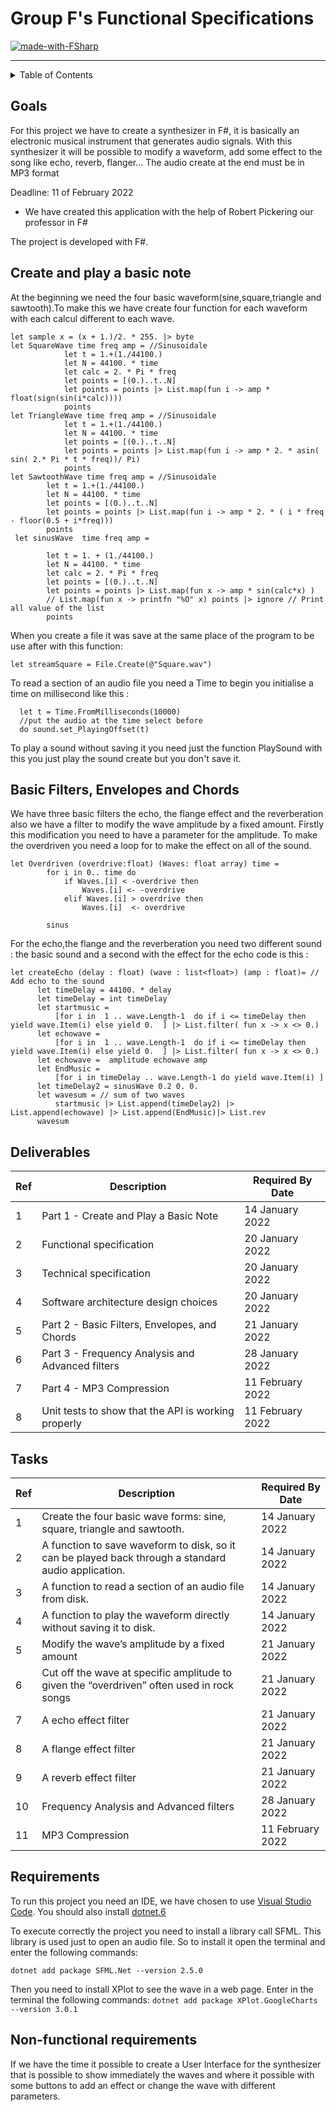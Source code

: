 #  Group F's Functional Specifications
[![made-with-FSharp](https://img.shields.io/badge/Languages%20Used:-FSharp-007acc.svg)](https://fsharp.org)

---

<details>
<summary>Table of Contents</summary>
  
- [Goals](#goals)
- [Create and play a basic note](#create-and-play-a-basic-note)
- [Basic Filters, Envelopes and Chords](#basic-filters-envelope-and-chords)
- [Requirements](#requirements)
- [Deliverables](#deliverables)
- [Tasks](#tasks)
- [Requirements](#requirements)
- [Non-functional requirements](#non-functional-requirements)


</details>
  
## Goals

For this project we have to create a synthesizer in F#, it is basically an electronic musical instrument that generates audio signals. With this synthesizer it will be possible to modify a waveform, add some effect to the song like echo, reverb, flanger... The audio create at the end must be in MP3 format


Deadline: 11 of February 2022

- We have created this application with the help of Robert Pickering our professor in F#

The project is developed with F#.


## Create and play a basic note

At the beginning we need the four basic waveform(sine,square,triangle and sawtooth).To make this we have create four function for each waveform with each calcul different to each wave.

```F#
let sample x = (x + 1.)/2. * 255. |> byte
let SquareWave time freq amp = //Sinusoidale
            let t = 1.+(1./44100.)
            let N = 44100. * time
            let calc = 2. * Pi * freq
            let points = [(0.)..t..N]
            let points = points |> List.map(fun i -> amp * float(sign(sin(i*calc))))
            points 
let TriangleWave time freq amp = //Sinusoidale
            let t = 1.+(1./44100.)
            let N = 44100. * time
            let points = [(0.)..t..N]
            let points = points |> List.map(fun i -> amp * 2. * asin( sin( 2.* Pi * t * freq))/ Pi)
            points 
let SawtoothWave time freq amp = //Sinusoidale
        let t = 1.+(1./44100.)
        let N = 44100. * time
        let points = [(0.)..t..N]
        let points = points |> List.map(fun i -> amp * 2. * ( i * freq - floor(0.5 + i*freq)))
        points 
 let sinusWave  time freq amp =

        let t = 1. + (1./44100.) 
        let N = 44100. * time 
        let calc = 2. * Pi * freq  
        let points = [(0.)..t..N] 
        let points = points |> List.map(fun x -> amp * sin(calc*x) ) 
        // List.map(fun x -> printfn "%O" x) points |> ignore // Print all value of the list
        points
```

 When you create a file it was save at the same place of the program to be use after with this function:

 ```F#
 let streamSquare = File.Create(@"Square.wav")
 ```

  To read a section of an audio file you need a Time to begin you initialise a time on millisecond like this :
  
  ```F#
    let t = Time.FromMilliseconds(10000) 
    //put the audio at the time select before
    do sound.set_PlayingOffset(t)
  ```

   To play a sound without saving it you need just the function PlaySound with this you just play the sound create but you don't save it.

## Basic Filters, Envelopes and Chords

We have three basic filters the echo, the flange effect and the reverberation also we have a filter to modify the wave amplitude by a fixed amount. Firstly this modification you need to have a parameter for the amplitude.
To make the overdriven you need a loop for to make the effect on all of the sound.

```F#
let Overdriven (overdrive:float) (Waves: float array) time =
        for i in 0.. time do
            if Waves.[i] < -overdrive then
                Waves.[i] <- -overdrive
            elif Waves.[i] > overdrive then
                Waves.[i]  <- overdrive
        
        sinus
```

 For the echo,the flange and the reverberation you need two different sound : the basic sound and a second with the effect for the echo code is this :

  ```F#
  let createEcho (delay : float) (wave : list<float>) (amp : float)= // Add echo to the sound
        let timeDelay = 44100. * delay
        let timeDelay = int timeDelay
        let startmusic =
            [for i in  1 .. wave.Length-1  do if i <= timeDelay then yield wave.Item(i) else yield 0.  ] |> List.filter( fun x -> x <> 0.)
        let echowave =
            [for i in  1 .. wave.Length-1  do if i <= timeDelay then yield wave.Item(i) else yield 0.  ] |> List.filter( fun x -> x <> 0.) 
        let echowave =  amplitude echowave amp
        let EndMusic = 
            [for i in timeDelay .. wave.Length-1 do yield wave.Item(i) ] 
        let timeDelay2 = sinusWave 0.2 0. 0.
        let wavesum = // sum of two waves
            startmusic |> List.append(timeDelay2) |> List.append(echowave) |> List.append(EndMusic)|> List.rev
        wavesum
  ```

## Deliverables

| Ref | Description                                                                                   | Required By Date |
| --- | --------------------------------------------------------------------------------------------- | ---------------- |
| 1   | Part 1 - Create and Play a Basic Note                                                         | 14 January 2022  |
| 2   | Functional specification                                                                      | 20 January 2022  |
| 3   | Technical specification                                                                       | 20 January 2022  |
| 4   | Software architecture design choices                                                          | 20 January 2022  |
| 5   | Part 2 - Basic Filters, Envelopes, and Chords                                                 | 21 January 2022  |
| 6   | Part 3 - Frequency Analysis and Advanced filters                                              | 28 January 2022  |
| 7   | Part 4 - MP3 Compression                                                                      | 11 February 2022 |
| 8   | Unit tests to show that the API is working properly                                           | 11 February 2022 |

## Tasks

| Ref | Description                                                                                         | Required By Date |
| --- | --------------------------------------------------------------------------------------------------- | ---------------- |
| 1   | Create the four basic wave forms: sine, square, triangle and sawtooth.                              | 14 January 2022  |
| 2   | A function to save waveform to disk, so it can be played back through a standard audio application. | 14 January 2022  |
| 3   | A function to read a section of an audio file from disk.                                            | 14 January 2022  |
| 4   | A function to play the waveform directly without saving it to disk.                                 | 14 January 2022  |
| 5   | Modify the wave’s amplitude by a fixed amount                                                       | 21 January 2022  |
| 6   | Cut off the wave at specific amplitude to given the “overdriven” often used in rock songs           | 21 January 2022  |
| 7   | A echo effect filter                                                                                | 21 January 2022  |
| 8   | A flange effect filter                                                                              | 21 January 2022  |
| 9   | A reverb effect filter                                                                              | 21 January 2022  |
| 10  | Frequency Analysis and Advanced filters                                                             | 28 January 2022  |
| 11  | MP3 Compression                                                                                     | 11 February 2022 |


## Requirements

To run this project you need an IDE, we have chosen to use [Visual Studio Code](https://code.visualstudio.com/download).
You should also install [dotnet.6](https://dotnet.microsoft.com/en-us/download)

To execute correctly the project you need to install a library call SFML. This library is used just to open an audio file. So to install it open the terminal and enter the following commands:

```dotnet add package SFML.Net --version 2.5.0```

Then you need to install XPlot to see the wave in a web page. Enter in the terminal the following commands:
```dotnet add package XPlot.GoogleCharts --version 3.0.1```


## Non-functional requirements

If we have the time it possible to create a User Interface for the synthesizer that is possible to show immediately the waves and where it possible with some buttons to add an effect or change the wave with different parameters.

